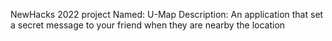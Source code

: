 NewHacks 2022 project
Named: U-Map
Description: An application that set a secret message to your friend when they are nearby the location
